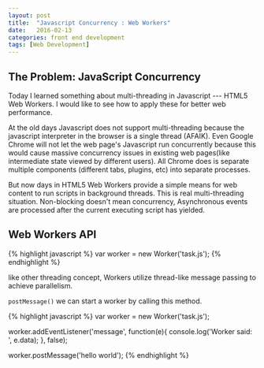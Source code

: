 ```yaml
---
layout: post
title:  "Javascript Concurrency : Web Workers"
date:   2016-02-13
categories: front end development
tags: [Web Development]
---
```


## The Problem: JavaScript Concurrency

Today I learned something about multi-threading in Javascript --- HTML5 Web Workers. I would like to see how to apply these
for better web performance. 

At the old days Javascript does not support multi-threading because the javascript interpreter in the browser is a 
single thread (AFAIK). Even Google Chrome will not let the web page's Javascript run concurrently because this would 
cause massive concurrency issues in existing web pages(like intermediate state viewed by different users). All 
Chrome does is separate multiple components (different tabs, plugins, etc) into separate processes. 

But now days in HTML5 Web Workers provide a simple means for web content to run scripts in background threads. This is 
real multi-threading situation. Non-blocking doesn't mean concurrency, Asynchronous events are processed after the current
executing script has yielded. 


## Web Workers API

{% highlight javascript %}
var worker = new Worker('task.js');
{% endhighlight %}

like other threading concept, Workers utilize thread-like message passing to achieve parallelism. 

```postMessage()``` we can start a worker by calling this method. 

{% highlight javascript %}
var worker = new Worker('task.js');

worker.addEventListener('message', function(e){
    console.log('Worker said: ', e.data);
}, false);

worker.postMessage('hello world');
{% endhighlight %}